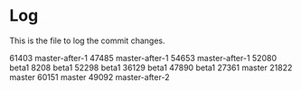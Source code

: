 # Log

This is the file to log the commit changes.

61403 master-after-1
47485 master-after-1
54653 master-after-1
52080 beta1
8208 beta1
52298 beta1
36129 beta1
47890 beta1
27361 master
21822 master
60151 master
49092 master-after-2
